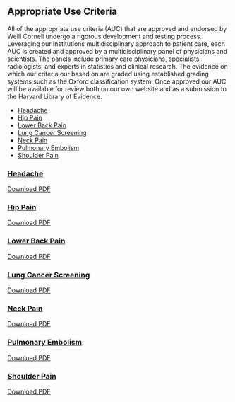 ## Appropriate Use Criteria

All of the appropriate use criteria (AUC) that are approved and endorsed by Weill Cornell undergo a rigorous development and testing process.  Leveraging our institutions multidisciplinary approach to patient care, each AUC is created and approved by a multidisciplinary panel of physicians and scientists. The panels include primary care physicians, specialists, radiologists, and experts in statistics and clinical research. The evidence on which our criteria our based on are graded using established grading systems such as the Oxford classification system.  Once approved our AUC will be available for review both on our own website and as a submission to the Harvard Library of Evidence.

* [Headache](#headache)
* [Hip Pain](#hip-pain)
* [Lower Back Pain](#lower-back-pain)
* [Lung Cancer Screening](#lung-cancer-screening)
* [Neck Pain](#neck-pain)
* [Pulmonary Embolism](#pulmonary-embolism)
* [Shoulder Pain](#shoulder-pain)

### [Headache][headache]

<object width="80%" height="900" data="auc_files/WCM_-_Headache__AUC_v9.pdf"></object>

[Download PDF][headache]

### [Hip Pain][hippain]

<object width="80%" height="900" data="auc_files/WCM_-_Hip_Pain_AUC_v6.pdf"></object>

[Download PDF][hippain]

### [Lower Back Pain][lowerbackpain]

<object width="80%" height="900" data="auc_files/WCM_-_LBP_AUC_v11_Download_Final_9-16.pdf"></object>

[Download PDF][lowerbackpain]

### [Lung Cancer Screening][lungcancerscreening]

<object width="80%" height="900" data="auc_files/WCM_-_LCS_AUC_v8.pdf"></object>

[Download PDF][lungcancerscreening]

### [Neck Pain][neckpain]

<object width="80%" height="900" data="auc_files/WCM_-_Neck_Pain_AUC_v4.pdf"></object>

[Download PDF][neckpain]

### [Pulmonary Embolism][pe]

<object width="80%" height="900" data="auc_files/WCM_-_PE_AUC_Download_v5_Final_9-15.pdf"></object>

[Download PDF][pe]

### [Shoulder Pain][shoulder]

<object width="80%" height="900" data="auc_files/WCM_-_Shoulder_Pain_AUC_v8_Download_Final_9-17.pdf"></object>

[Download PDF][shoulder]


<script type='text/javascript'>
var links = document.links;

for (var i = 0; i < links.length; i++) {
  if (links[i].hostname != window.location.hostname) {
    links[i].target = '_blank';
  }
}
</script>

  [aucbackpain]: https://docs.google.com/spreadsheets/d/1fGB72y4sQ1a4cjbkFmkx7XH1p6dprUG_36_3hLZ-wOU/edit#gid=813947164
  [headache]: /auc_files/WCM_-_Headache__AUC_v9.pdf
  [hippain]: /auc_files/WCM_-_Hip_Pain_AUC_v6.pdf
  [lowerbackpain]: /auc_files/WCM_-_LBP_AUC_v11_Download_Final_9-16.pdf
  [lungcancerscreening]: /auc_files/WCM_-_LCS_AUC_v8.pdf
  [neckpain]: /auc_files/WCM_-_Neck_Pain_AUC_v4.pdf
  [pe]: /auc_files/WCM_-_PE_AUC_Download_v5_Final_9-15.pdf
  [shoulder]: /auc_files/WCM_-_Shoulder_Pain_AUC_v8_Download_Final_9-17.pdf
